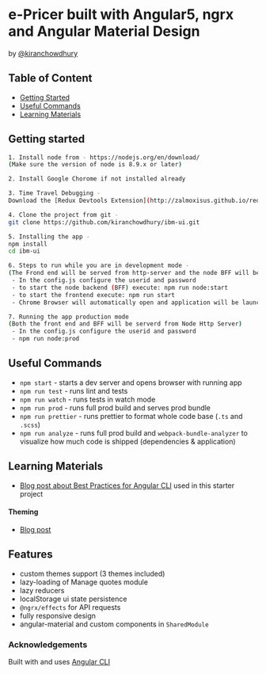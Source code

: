 # e-Pricer built with Angular5, ngrx and Angular Material Design 
by [@kiranchowdhury](https://www.facebook.com/kiran.s.chowdhury)

## Table of Content

  * [Getting Started](#getting-started)
  * [Useful Commands](#useful-commands)
  * [Learning Materials](#learning-materials)
  

## Getting started
```bash
1. Install node from - https://nodejs.org/en/download/
(Make sure the version of node is 8.9.x or later)

2. Install Google Chorome if not installed already

3. Time Travel Debugging -
Download the [Redux Devtools Extension](http://zalmoxisus.github.io/redux-devtools-extension/)

4. Clone the project from git -
git clone https://github.com/kiranchowdhury/ibm-ui.git

5. Installing the app -
npm install
cd ibm-ui

6. Steps to run while you are in development mode -
(The Frond end will be served from http-server and the node BFF will be served from Node HTTP Server. A ng cli proxy has been configured to resolve the cross domeanin security issue. When you run the app development mode, your change will automatically be published and reloaded in the browser.)
 - In the config.js configure the userid and password
 - to start the node backend (BFF) execute: npm run node:start
 - to start the frontend execute: npm run start
 - Chrome Browser will automatically open and application will be launched

7. Running the app production mode
(Both the front end and BFF will be serverd from Node Http Server)
 - In the config.js configure the userid and password
 - npm run node:prod
```

## Useful Commands
  * `npm start` - starts a dev server and opens browser with running app
  * `npm run test` - runs lint and tests
  * `npm run watch` - runs tests in watch mode
  * `npm run prod` - runs full prod build and serves prod bundle
  * `npm run prettier` - runs prettier to format whole code base (`.ts` and `.scss`) 
  * `npm run analyze` - runs full prod build and `webpack-bundle-analyzer` to visualize how much code is shipped (dependencies & application) 


## Learning Materials

  * [Blog post about Best Practices for Angular CLI](https://medium.com/@tomastrajan/6-best-practices-pro-tips-for-angular-cli-better-developer-experience-7b328bc9db81) used in this starter project

#### Theming 

  * [Blog post](https://medium.com/@tomastrajan/the-complete-guide-to-angular-material-themes-4d165a9d24d1)


 
## Features

* custom themes support (3 themes included)
* lazy-loading of Manage quotes module
* lazy reducers
* localStorage ui state persistence
* `@ngrx/effects` for API requests
* fully responsive design
* angular-material and custom components in `SharedModule`
 

### Acknowledgements

Built with and uses [Angular CLI](https://github.com/angular/angular-cli)

